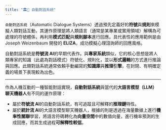 ```yaml
---
title: "🏛️💬 自動對話系統"
---
```

`自動對話系統`（Automatic Dialogue Systems）透過預先定義好的**符號**與**規則**來模擬人類對話互動，其運作原理是將人類語言（通常是某專業或實用領域）解構為可處理的符號體係，再利用**模式匹配**與**規則腳本**進行回應。具代表性的應用範例是由 Joseph Weizenbaum 開發的 **ELIZA**，成功模擬心理諮詢師的回應風格。

自動對話系統是**符號流 AI**的早期代表作。與**專家系統**類似，它的核心思想是將人類專家的知識（此處為對話模式）符號化、規則化，並以**形式邏輯**的方式進行推論與回應。此類對話系統通常依賴手動編寫的**知識庫**與**推理引擎**，在封閉、有明確定義的場景下表現較為出色。

***

作為人機互動的一種智能對話實現，**自動對話系統**與當代的**大語言模型（LLM）聊天機器人**有不同的運作原理：

* 屬於**符號流 AI**的自動對話系統，有可追蹤且可解釋的**推理鏈**特性。
* 屬於**統計流 AI**的大語言模型聊天機器人，根據的則是透過在海量數據上進行**機率性關聯**學習，將語言符碼轉化為**向量空間**中的數值向量，進行機率預測的生成回應，而其生成過程**可解釋性較低**。


